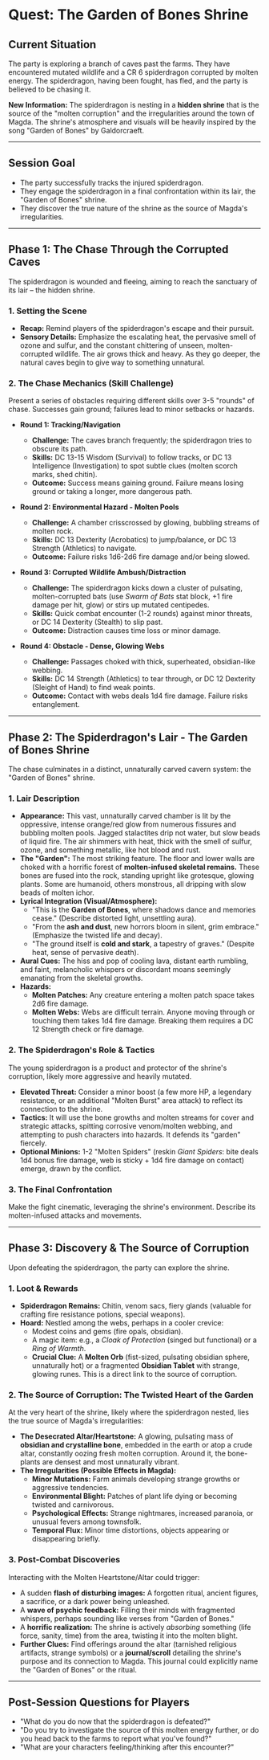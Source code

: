 # Quest: The Garden of Bones Shrine

## Current Situation
The party is exploring a branch of caves past the farms. They have encountered mutated wildlife and a CR 6 spiderdragon corrupted by molten energy. The spiderdragon, having been fought, has fled, and the party is believed to be chasing it.

**New Information:** The spiderdragon is nesting in a **hidden shrine** that is the source of the "molten corruption" and the irregularities around the town of Magda. The shrine's atmosphere and visuals will be heavily inspired by the song "Garden of Bones" by Galdorcraeft.

---

## Session Goal
* The party successfully tracks the injured spiderdragon.
* They engage the spiderdragon in a final confrontation within its lair, the "Garden of Bones" shrine.
* They discover the true nature of the shrine as the source of Magda's irregularities.

---

## Phase 1: The Chase Through the Corrupted Caves

The spiderdragon is wounded and fleeing, aiming to reach the sanctuary of its lair – the hidden shrine.

### 1. Setting the Scene
* **Recap:** Remind players of the spiderdragon's escape and their pursuit.
* **Sensory Details:** Emphasize the escalating heat, the pervasive smell of ozone and sulfur, and the constant chittering of unseen, molten-corrupted wildlife. The air grows thick and heavy. As they go deeper, the natural caves begin to give way to something unnatural.

### 2. The Chase Mechanics (Skill Challenge)
Present a series of obstacles requiring different skills over 3-5 "rounds" of chase. Successes gain ground; failures lead to minor setbacks or hazards.

* **Round 1: Tracking/Navigation**
    * **Challenge:** The caves branch frequently; the spiderdragon tries to obscure its path.
    * **Skills:** DC 13-15 Wisdom (Survival) to follow tracks, or DC 13 Intelligence (Investigation) to spot subtle clues (molten scorch marks, shed chitin).
    * **Outcome:** Success means gaining ground. Failure means losing ground or taking a longer, more dangerous path.

* **Round 2: Environmental Hazard - Molten Pools**
    * **Challenge:** A chamber crisscrossed by glowing, bubbling streams of molten rock.
    * **Skills:** DC 13 Dexterity (Acrobatics) to jump/balance, or DC 13 Strength (Athletics) to navigate.
    * **Outcome:** Failure risks 1d6-2d6 fire damage and/or being slowed.

* **Round 3: Corrupted Wildlife Ambush/Distraction**
    * **Challenge:** The spiderdragon kicks down a cluster of pulsating, molten-corrupted bats (use *Swarm of Bats* stat block, +1 fire damage per hit, glow) or stirs up mutated centipedes.
    * **Skills:** Quick combat encounter (1-2 rounds) against minor threats, or DC 14 Dexterity (Stealth) to slip past.
    * **Outcome:** Distraction causes time loss or minor damage.

* **Round 4: Obstacle - Dense, Glowing Webs**
    * **Challenge:** Passages choked with thick, superheated, obsidian-like webbing.
    * **Skills:** DC 14 Strength (Athletics) to tear through, or DC 12 Dexterity (Sleight of Hand) to find weak points.
    * **Outcome:** Contact with webs deals 1d4 fire damage. Failure risks entanglement.

---

## Phase 2: The Spiderdragon's Lair - The Garden of Bones Shrine

The chase culminates in a distinct, unnaturally carved cavern system: the "Garden of Bones" shrine.

### 1. Lair Description
* **Appearance:** This vast, unnaturally carved chamber is lit by the oppressive, intense orange/red glow from numerous fissures and bubbling molten pools. Jagged stalactites drip not water, but slow beads of liquid fire. The air shimmers with heat, thick with the smell of sulfur, ozone, and something metallic, like hot blood and rust.
* **The "Garden":** The most striking feature. The floor and lower walls are choked with a horrific forest of **molten-infused skeletal remains.** These bones are fused into the rock, standing upright like grotesque, glowing plants. Some are humanoid, others monstrous, all dripping with slow beads of molten ichor.
* **Lyrical Integration (Visual/Atmosphere):**
    * "This is the **Garden of Bones**, where shadows dance and memories cease." (Describe distorted light, unsettling aura).
    * "From the **ash and dust**, new horrors bloom in silent, grim embrace." (Emphasize the twisted life and decay).
    * "The ground itself is **cold and stark**, a tapestry of graves." (Despite heat, sense of pervasive death).
* **Aural Cues:** The hiss and pop of cooling lava, distant earth rumbling, and faint, melancholic whispers or discordant moans seemingly emanating from the skeletal growths.
* **Hazards:**
    * **Molten Patches:** Any creature entering a molten patch space takes 2d6 fire damage.
    * **Molten Webs:** Webs are difficult terrain. Anyone moving through or touching them takes 1d4 fire damage. Breaking them requires a DC 12 Strength check or fire damage.

### 2. The Spiderdragon's Role & Tactics
The young spiderdragon is a product and protector of the shrine's corruption, likely more aggressive and heavily mutated.
* **Elevated Threat:** Consider a minor boost (a few more HP, a legendary resistance, or an additional "Molten Burst" area attack) to reflect its connection to the shrine.
* **Tactics:** It will use the bone growths and molten streams for cover and strategic attacks, spitting corrosive venom/molten webbing, and attempting to push characters into hazards. It defends its "garden" fiercely.
* **Optional Minions:** 1-2 "Molten Spiders" (reskin *Giant Spiders*: bite deals 1d4 bonus fire damage, web is sticky + 1d4 fire damage on contact) emerge, drawn by the conflict.

### 3. The Final Confrontation
Make the fight cinematic, leveraging the shrine's environment. Describe its molten-infused attacks and movements.

---

## Phase 3: Discovery & The Source of Corruption

Upon defeating the spiderdragon, the party can explore the shrine.

### 1. Loot & Rewards
* **Spiderdragon Remains:** Chitin, venom sacs, fiery glands (valuable for crafting fire resistance potions, special weapons).
* **Hoard:** Nestled among the webs, perhaps in a cooler crevice:
    * Modest coins and gems (fire opals, obsidian).
    * A magic item: e.g., a *Cloak of Protection* (singed but functional) or a *Ring of Warmth*.
    * **Crucial Clue:** A **Molten Orb** (fist-sized, pulsating obsidian sphere, unnaturally hot) or a fragmented **Obsidian Tablet** with strange, glowing runes. This is a direct link to the source of corruption.

### 2. The Source of Corruption: The Twisted Heart of the Garden
At the very heart of the shrine, likely where the spiderdragon nested, lies the true source of Magda's irregularities:
* **The Desecrated Altar/Heartstone:** A glowing, pulsating mass of **obsidian and crystalline bone**, embedded in the earth or atop a crude altar, constantly oozing fresh molten corruption. Around it, the bone-plants are densest and most unnaturally vibrant.
* **The Irregularities (Possible Effects in Magda):**
    * **Minor Mutations:** Farm animals developing strange growths or aggressive tendencies.
    * **Environmental Blight:** Patches of plant life dying or becoming twisted and carnivorous.
    * **Psychological Effects:** Strange nightmares, increased paranoia, or unusual fevers among townsfolk.
    * **Temporal Flux:** Minor time distortions, objects appearing or disappearing briefly.

### 3. Post-Combat Discoveries
Interacting with the Molten Heartstone/Altar could trigger:
* A sudden **flash of disturbing images:** A forgotten ritual, ancient figures, a sacrifice, or a dark power being unleashed.
* A **wave of psychic feedback:** Filling their minds with fragmented whispers, perhaps sounding like verses from "Garden of Bones."
* A **horrific realization:** The shrine is actively *absorbing* something (life force, sanity, time) from the area, twisting it into the molten blight.
* **Further Clues:** Find offerings around the altar (tarnished religious artifacts, strange symbols) or a **journal/scroll** detailing the shrine's purpose and its connection to Magda. This journal could explicitly name the "Garden of Bones" or the ritual.

---

## Post-Session Questions for Players
* "What do you do now that the spiderdragon is defeated?"
* "Do you try to investigate the source of this molten energy further, or do you head back to the farms to report what you've found?"
* "What are your characters feeling/thinking after this encounter?"
